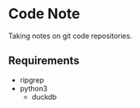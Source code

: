 # Code Note

Taking notes on git code repositories.

## Requirements

- ripgrep
- python3
    - duckdb
